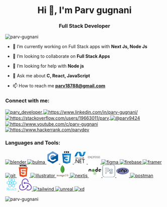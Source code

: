 <h1 align="center">Hi 👋, I'm Parv gugnani</h1>
<h3 align="center">Full Stack Developer</h3>

<p align="left"> <img src="https://komarev.com/ghpvc/?username=parv-gugnani&label=Profile%20views&color=0e75b6&style=flat" alt="parv-gugnani" /> </p>

- 🌱 I’m currently working on Full Stack apps with **Next Js, Node Js**

- 👯 I’m looking to collaborate on **Full Stack Apps**

- 🤝 I’m looking for help with **Node js**

- 💬 Ask me about **C, React, JavaScript**

- 📫 How to reach me **parv18788@gmail.com**

<h3 align="left">Connect with me:</h3>
<p align="left">
  <a href="https://twitter.com/parv_developer" target="_blank">
    <img align="center" src="https://img.icons8.com/color/48/000000/twitter.png" alt="parv_developer" height="30" width="40" />
  </a>
  <a href="https://linkedin.com/in/parv-gugnani/" target="_blank">
    <img align="center" src="https://img.icons8.com/color/48/000000/linkedin.png" alt="https://www.linkedin.com/in/parv-gugnani/" height="30" width="40" />
  </a>
  <a href="https://stackoverflow.com/users/19663011/parv" target="_blank">
    <img align="center" src="https://img.icons8.com/color/48/000000/stackoverflow.png" alt="https://stackoverflow.com/users/19663011/parv" height="30" width="40" />
  </a>
  <a href="https://medium.com/@parv9424" target="_blank">
    <img align="center" src="https://img.icons8.com/color/48/000000/medium-logo.png" alt="@parv9424" height="30" width="40" />
  </a>
  <a href="https://www.youtube.com/c/parv-gugnani" target="_blank">
    <img align="center" src="https://img.icons8.com/color/48/000000/youtube-play.png" alt="https://www.youtube.com/c/parv-gugnani" height="30" width="40" />
  </a>
  <a href="https://www.hackerrank.com/parvdev" target="_blank">
    <img align="center" src="https://img.icons8.com/color/48/000000/hackerrank.png" alt="https://www.hackerrank.com/parvdev" height="30" width="40" />
  </a>
</p>


<h3 align="left">Languages and Tools:</h3>
<p align="left"> <a href="https://www.blender.org/" target="_blank" rel="noreferrer"> <img src="https://download.blender.org/branding/community/blender_community_badge_white.svg" alt="blender" width="40" height="40"/> </a> <a href="https://bulma.io/" target="_blank" rel="noreferrer"> <img src="https://raw.githubusercontent.com/gilbarbara/logos/804dc257b59e144eaca5bc6ffd16949752c6f789/logos/bulma.svg" alt="bulma" width="40" height="40"/> </a> <a href="https://www.cprogramming.com/" target="_blank" rel="noreferrer"> <img src="https://raw.githubusercontent.com/devicons/devicon/master/icons/c/c-original.svg" alt="c" width="40" height="40"/> </a> <a href="https://www.w3schools.com/css/" target="_blank" rel="noreferrer"> <img src="https://raw.githubusercontent.com/devicons/devicon/master/icons/css3/css3-original-wordmark.svg" alt="css3" width="40" height="40"/> </a> <a href="https://dotnet.microsoft.com/" target="_blank" rel="noreferrer"> <img src="https://raw.githubusercontent.com/devicons/devicon/master/icons/dot-net/dot-net-original-wordmark.svg" alt="dotnet" width="40" height="40"/> </a> <a href="https://expressjs.com" target="_blank" rel="noreferrer"> <img src="https://raw.githubusercontent.com/devicons/devicon/master/icons/express/express-original-wordmark.svg" alt="express" width="40" height="40"/> </a> <a href="https://www.figma.com/" target="_blank" rel="noreferrer"> <img src="https://www.vectorlogo.zone/logos/figma/figma-icon.svg" alt="figma" width="40" height="40"/> </a> <a href="https://firebase.google.com/" target="_blank" rel="noreferrer"> <img src="https://www.vectorlogo.zone/logos/firebase/firebase-icon.svg" alt="firebase" width="40" height="40"/> </a> <a href="https://www.framer.com/" target="_blank" rel="noreferrer"> <img src="https://www.vectorlogo.zone/logos/framer/framer-icon.svg" alt="framer" width="40" height="40"/> </a> <a href="https://git-scm.com/" target="_blank" rel="noreferrer"> <img src="https://www.vectorlogo.zone/logos/git-scm/git-scm-icon.svg" alt="git" width="40" height="40"/> </a> <a href="https://www.w3.org/html/" target="_blank" rel="noreferrer"> <img src="https://raw.githubusercontent.com/devicons/devicon/master/icons/html5/html5-original-wordmark.svg" alt="html5" width="40" height="40"/> </a> <a href="https://www.adobe.com/in/products/illustrator.html" target="_blank" rel="noreferrer"> <img src="https://www.vectorlogo.zone/logos/adobe_illustrator/adobe_illustrator-icon.svg" alt="illustrator" width="40" height="40"/> </a> <a href="https://www.mongodb.com/" target="_blank" rel="noreferrer"> <img src="https://raw.githubusercontent.com/devicons/devicon/master/icons/mongodb/mongodb-original-wordmark.svg" alt="mongodb" width="40" height="40"/> </a> <a href="https://nextjs.org/" target="_blank" rel="noreferrer"> <img src="https://cdn.worldvectorlogo.com/logos/nextjs-2.svg" alt="nextjs" width="40" height="40"/> </a> <a href="https://nodejs.org" target="_blank" rel="noreferrer"> <img src="https://raw.githubusercontent.com/devicons/devicon/master/icons/nodejs/nodejs-original-wordmark.svg" alt="nodejs" width="40" height="40"/> </a> <a href="https://www.photoshop.com/en" target="_blank" rel="noreferrer"> <img src="https://raw.githubusercontent.com/devicons/devicon/master/icons/photoshop/photoshop-line.svg" alt="photoshop" width="40" height="40"/> </a> <a href="https://www.php.net" target="_blank" rel="noreferrer"> <img src="https://raw.githubusercontent.com/devicons/devicon/master/icons/php/php-original.svg" alt="php" width="40" height="40"/> </a> <a href="https://postman.com" target="_blank" rel="noreferrer"> <img src="https://www.vectorlogo.zone/logos/getpostman/getpostman-icon.svg" alt="postman" width="40" height="40"/> </a> <a href="https://reactjs.org/" target="_blank" rel="noreferrer"> <img src="https://raw.githubusercontent.com/devicons/devicon/master/icons/react/react-original-wordmark.svg" alt="react" width="40" height="40"/> </a> <a href="https://redux.js.org" target="_blank" rel="noreferrer"> <img src="https://raw.githubusercontent.com/devicons/devicon/master/icons/redux/redux-original.svg" alt="redux" width="40" height="40"/> </a> <a href="https://tailwindcss.com/" target="_blank" rel="noreferrer"> <img src="https://www.vectorlogo.zone/logos/tailwindcss/tailwindcss-icon.svg" alt="tailwind" width="40" height="40"/> </a> <a href="https://unrealengine.com/" target="_blank" rel="noreferrer"> <img src="https://raw.githubusercontent.com/kenangundogan/fontisto/036b7eca71aab1bef8e6a0518f7329f13ed62f6b/icons/svg/brand/unreal-engine.svg" alt="unreal" width="40" height="40"/> </a> <a href="https://www.adobe.com/products/xd.html" target="_blank" rel="noreferrer"> <img src="https://cdn.worldvectorlogo.com/logos/adobe-xd.svg" alt="xd" width="40" height="40"/> </a> </p>

<p><img align="center" src="https://github-readme-stats.vercel.app/api/top-langs?username=parv-gugnani&show_icons=true&locale=en&layout=compact" alt="parv-gugnani" /></p>
